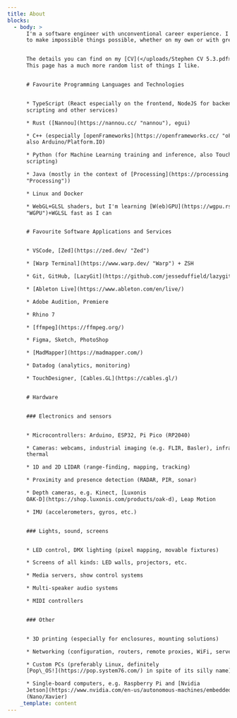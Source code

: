 ```yaml
---
title: About
blocks:
  - body: >
      I'm a software engineer with unconventional career experience. I know how
      to make impossible things possible, whether on my own or with great teams.


      The details you can find on my [CV](</uploads/Stephen CV 5.3.pdf> "CV").
      This page has a much more random list of things I like.


      # Favourite Programming Languages and Technologies


      * TypeScript (React especially on the frontend, NodeJS for backends,
      scripting and other services)

      * Rust ([Nannou](https://nannou.cc/ "nannou"), egui)

      * C++ (especially [openFrameworks](https://openframeworks.cc/ "oF"), but
      also Arduino/Platform.IO)

      * Python (for Machine Learning training and inference, also TouchDesigner
      scripting)

      * Java (mostly in the context of [Processing](https://processing.org/
      "Processing"))

      * Linux and Docker

      * WebGL+GLSL shaders, but I'm learning [W(eb)GPU](https://wgpu.rs/
      "WGPU")+WGLSL fast as I can


      # Favourite Software Applications and Services


      * VSCode, [Zed](https://zed.dev/ "Zed")

      * [Warp Terminal](https://www.warp.dev/ "Warp") + ZSH

      * Git, GitHub, [LazyGit](https://github.com/jesseduffield/lazygit)

      * [Ableton Live](https://www.ableton.com/en/live/)

      * Adobe Audition, Premiere

      * Rhino 7

      * [ffmpeg](https://ffmpeg.org/)

      * Figma, Sketch, PhotoShop

      * [MadMapper](https://madmapper.com/)

      * Datadog (analytics, monitoring)

      * TouchDesigner, [Cables.GL](https://cables.gl/)


      # Hardware


      ### Electronics and sensors


      * Microcontrollers: Arduino, ESP32, Pi Pico (RP2040)

      * Cameras: webcams, industrial imaging (e.g. FLIR, Basler), infrared,
      thermal

      * 1D and 2D LIDAR (range-finding, mapping, tracking)

      * Proximity and presence detection (RADAR, PIR, sonar)

      * Depth cameras, e.g. Kinect, [Luxonis
      OAK-D](https://shop.luxonis.com/products/oak-d), Leap Motion

      * IMU (accelerometers, gyros, etc.)


      ### Lights, sound, screens


      * LED control, DMX lighting (pixel mapping, movable fixtures)

      * Screens of all kinds: LED walls, projectors, etc.

      * Media servers, show control systems

      * Multi-speaker audio systems

      * MIDI controllers


      ### Other


      * 3D printing (especially for enclosures, mounting solutions)

      * Networking (configuration, routers, remote proxies, WiFi, servers)

      * Custom PCs (preferably Linux, definitely
      [Pop\_OS!](https://pop.system76.com/) in spite of its silly name)

      * Single-board computers, e.g. Raspberry Pi and [Nvidia
      Jetson](https://www.nvidia.com/en-us/autonomous-machines/embedded-systems/)
      (Nano/Xavier)
    _template: content
---
```


